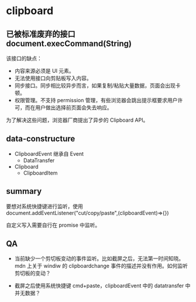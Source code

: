 # clipboard

## 已被标准废弃的接口 document.execCommand(String)

该接口的缺点：

- 内容来源必须是 UI 元素。
- 无法使用接口向剪贴板写入内容。
- 同步接口。同步相比较异步而言，如果复制/粘贴大量数据，页面会出现卡顿。
- 权限管理。不支持 permission 管理，有些浏览器会跳出提示框要求用户许可，而在用户做出选择前页面会失去响应。

为了解决这些问题，浏览器厂商提出了异步的 Clipboard API。

## data-constructure

- ClipboardEvent 继承自 Event
  - DataTransfer
- Clipboard
  - ClipboardItem

## summary

要想对系统快捷键进行监听，使用 document.addEventListener("cut/copy/paste",(clipboardEvent)=>{})

自定义写入需要自行在 promise 中监听。

## QA

- 当前缺少一个剪切板变动的事件监听。比如截屏之后，无法第一时间知晓。mdn 上关于 windiw 的 clipboardchange 事件的描述并没有作用。如何监听剪切板的变动？

- 截屏之后使用系统快捷键 cmd+paste，clipboardEvent 中的 datatransfer 中并无数据？
